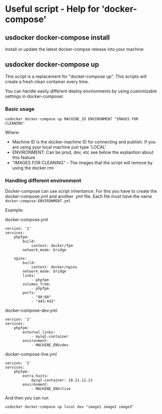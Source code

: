 # Useful script - Help for 'docker-compose'

## usdocker docker-compose install

Install or update the latest docker-compse release into your machine

## usdocker docker-compose up

This script is a replacement for "docker-compose up". This scripts will create a fresh clean container
every time. 

You can handle easily different deploy environments by using customizable settings in docker-composer. 

### Basic usage

```
usdocker docker-compose up MACHINE_ID ENVIRONMENT "IMAGES FOR CLEANING" 
```

Where:
- Machine ID is the docker-machine ID for connecting and publish. If you are using your local machine just type 'LOCAL'
- ENVIRONMENT: Can be prod, dev, etc see below the explantion about this feature
- "IMAGES FOR CLEANING" - The images that the script will remove by using the docker rmi <IMAGE>

### Handling different environment

Docker-compose can use script inheritance. For this you have to create the docker-compose.yml and another .yml file. 
Each file must have the name `docker-compose-ENVIRONMENT.yml`

Example:

docker-compose.yml
```
version: '2'
services:
    phpfpm:
        build:
            context: docker/fpm
        network_mode: bridge

    nginx:
        build:
            context: docker/nginx
        network_mode: bridge
        links:
            - phpfpm
        volumes_from:
            - phpfpm
        ports:
            - "80:80"
            - "443:443"
```

docker-compose-dev.yml
```
version: '2'
services:
    phpfpm:
        external_links:
            - mysql-container
        environment:
            - MACHINE_ENV=dev
```

docker-compose-live.yml
```
version: '2'
services:
    phpfpm:
        extra_hosts:
            mysql-container: 10.11.12.13
        environment:
            - MACHINE_ENV=live
```

And then you can run

```
usdocker docker-compose up local dev "image1 image2 image3"
```